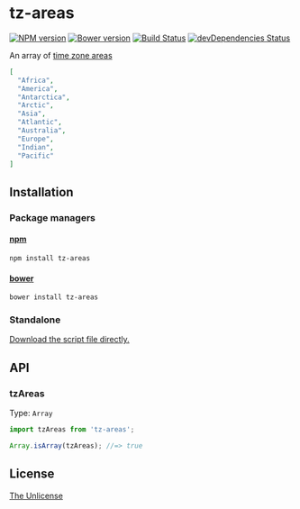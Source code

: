 # tz-areas

[![NPM version](https://img.shields.io/npm/v/tz-areas.svg)](https://www.npmjs.com/package/tz-areas)
[![Bower version](https://img.shields.io/bower/v/tz-areas.svg)](https://github.com/shinnn/tz-areas/releases)
[![Build Status](https://travis-ci.org/shinnn/tz-areas.svg?branch=master)](https://travis-ci.org/shinnn/tz-areas)
[![devDependencies Status](https://david-dm.org/shinnn/tz-areas/dev-status.svg)](https://david-dm.org/shinnn/tz-areas?type=dev)

An array of [time zone areas](https://en.wikipedia.org/wiki/Tz_database#Area)

```json
[
  "Africa",
  "America",
  "Antarctica",
  "Arctic",
  "Asia",
  "Atlantic",
  "Australia",
  "Europe",
  "Indian",
  "Pacific"
]
```

## Installation

### Package managers

#### [npm](https://www.npmjs.com/)

```
npm install tz-areas
```

#### [bower](https://bower.io/)

```
bower install tz-areas
```

### Standalone

[Download the script file directly.](https://raw.githubusercontent.com/shinnn/tz-areas/master/browser.js)

## API

### tzAreas

Type: `Array`  

```javascript
import tzAreas from 'tz-areas';

Array.isArray(tzAreas); //=> true
```

## License

[The Unlicense](./LICENSE)
